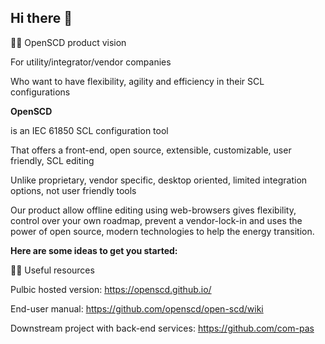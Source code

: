 ## Hi there 👋

🙋‍♀️ OpenSCD product vision

For utility/integrator/vendor companies​

Who want to have flexibility, agility and efficiency in their SCL configurations​

**OpenSCD**​

is an IEC 61850 SCL configuration tool​

That offers a front-end, open source, extensible, customizable, user friendly, SCL editing​

Unlike proprietary, vendor specific, desktop oriented, limited integration options, not user friendly tools ​

Our product allow offline editing using web-browsers gives flexibility, control over your own roadmap, prevent a vendor-lock-in and uses the power of open source, modern technologies to help the energy transition.




**Here are some ideas to get you started:**

👩‍💻 Useful resources


Pulbic hosted version: https://openscd.github.io/

End-user manual: https://github.com/openscd/open-scd/wiki

Downstream project with back-end services: https://github.com/com-pas

